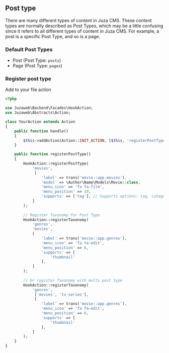 ## Post type
There are many different types of content in Juza CMS. These content types are normally described as Post Types, which may be a little confusing since it refers to all different types of content in Juza CMS. For example, a post is a specific Post Type, and so is a page.

### Default Post Types
- Post (Post Type: ``posts``)
- Page (Post Type: ``pages``)

### Register post type
Add to your file action
```php
<?php

use Juzaweb\Backend\Facades\HookAction;
use Juzaweb\Abstracts\Action;

class YourAction extends Action
{
    public function handle()
    {
        $this->addAction(Action::INIT_ACTION, [$this, 'registerPostType']);
    }

    public function registerPostType()
    {
        HookAction::registerPostType(
            'movies',
             [
                'label' => trans('movie::app.movies'),
                'model' => \Author\Name\Models\Movie::class,
                'menu_icon' => 'fa fa-film',
                'menu_position' => 10,
                'supports' => ['tag'], // Supports options: tag, category
            ]
        );
        
        // Register Taxonomy for Post Type
        HookAction::registerTaxonomy(
            'genres',
            'movies',
            [
                'label' => trans('movie::app.genres'),
                'menu_icon' => 'fa fa-edit',
                'menu_position' => 6,
                'supports' => [
                    'thumbnail'
                ],
            ]
        );
        
        // Or register Taxonomy with multi post type
        HookAction::registerTaxonomy(
            'genres',
             ['movies', 'tv-series'],
             [
                'label' => trans('movie::app.genres'),
                'menu_icon' => 'fa fa-edit',
                'menu_position' => 6,
                'supports' => [
                    'thumbnail'
                ],
            ]
        );
    }
}
```
